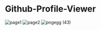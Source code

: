 # Github-Profile-Viewer
![page1](https://github.com/Tanmoy-Santra/Github-Profile-Viewer/assets/123796923/81d7f1b8-b7a3-4a93-8183-639d61c5b2a2)
![page2](https://github.com/Tanmoy-Santra/Github-Profile-Viewer/assets/123796923/d4405a6c-3217-40a6-b468-5387d4fe8612)
![pngegg (43)](https://github.com/Tanmoy-Santra/Github-Profile-Viewer/assets/123796923/ffe59877-4eca-4377-9925-d97e954177c5)
